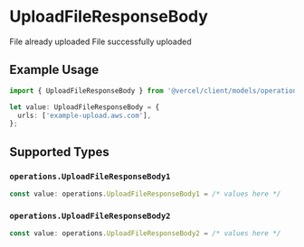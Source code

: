 # UploadFileResponseBody

File already uploaded
File successfully uploaded

## Example Usage

```typescript
import { UploadFileResponseBody } from '@vercel/client/models/operations';

let value: UploadFileResponseBody = {
  urls: ['example-upload.aws.com'],
};
```

## Supported Types

### `operations.UploadFileResponseBody1`

```typescript
const value: operations.UploadFileResponseBody1 = /* values here */
```

### `operations.UploadFileResponseBody2`

```typescript
const value: operations.UploadFileResponseBody2 = /* values here */
```
